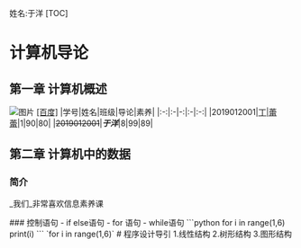 姓名:于洋
[TOC]
# 计算机导论  
## 第一章 计算机概述  
![图片](D:/头像.jpg)
[[百度]](www.baidu.com)
|学号|姓名|班级|导论|素养|
|:-:|:-|-:|:-|:-:|
|2019012001|<u>丁\|蕾蕾</u>|1|90|80|
|~~2019012001~~|***于洋***|8|99|89|
## 第二章 计算机中的数据  
### 简介  
<p>
_我们_非常喜欢信息素养课
</p>
### 控制语句  
- if else语句
- for 语句
- while语句
```python
for i in range(1,6)
print(i)
```
`for i in range(1,6)`
# 程序设计导引  
1.线性结构
2.树形结构
3.图形结构
